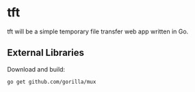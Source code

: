 # tft

tft will be a simple temporary file transfer web app written in Go.

## External Libraries
 Download and build:
 ```
 go get github.com/gorilla/mux
 ```
